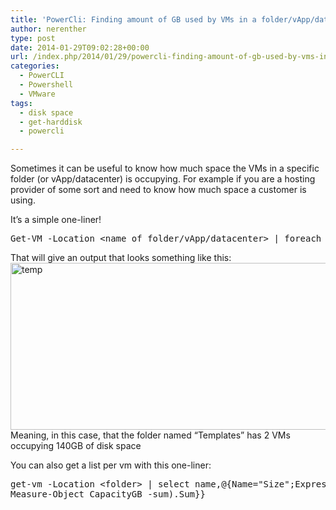 ```yaml
---
title: 'PowerCli: Finding amount of GB used by VMs in a folder/vApp/datacenter'
author: nerenther
type: post
date: 2014-01-29T09:02:28+00:00
url: /index.php/2014/01/29/powercli-finding-amount-of-gb-used-by-vms-in-a-foldervappdatacenter/
categories:
  - PowerCLI
  - Powershell
  - VMware
tags:
  - disk space
  - get-harddisk
  - powercli

---
```

Sometimes it can be useful to know how much space the VMs in a specific folder (or vApp/datacenter) is occupying. For example if you are a hosting provider of some sort and need to know how much space a customer is using.

It&#8217;s a simple one-liner!

<div>
  <div>
    <pre>Get-VM -Location &lt;name of folder/vApp/datacenter&gt; | foreach {Get-HardDisk -VM $_.name} | Measure-Object CapacityGB -Sum</pre>
  </div>
  
  <p>
    That will give an output that looks something like this:<br /> <a href="http://cloud.kemta.net/wp-uploads/temp.png"><img decoding="async" loading="lazy" class="aligncenter size-full wp-image-545" alt="temp" src="http://cloud.kemta.net/wp-uploads/temp.png" width="830" height="267" /></a><br /> Meaning, in this case, that the folder named &#8220;Templates&#8221; has 2 VMs occupying 140GB of disk space
  </p>
  
  <p>
    You can also get a list per vm with this one-liner:
  </p>
  
  <pre>get-vm -Location &lt;folder&gt; | select name,@{Name="Size";Expression={(Get-HardDisk -VM $_.name |
Measure-Object CapacityGB -sum).Sum}}</pre>
</div>